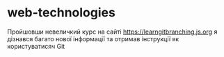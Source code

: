 # web-technologies

Пройшовши невеличкий курс на сайті https://learngitbranching.js.org я дізнався багато нової інформації та отримав інструкції як користуватисяч Git
